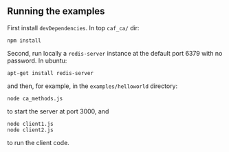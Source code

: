 ## Running the examples

First install `devDependencies`. In top `caf_ca/` dir:

    npm install

Second, run locally a `redis-server` instance at the default port 6379 with no password. In ubuntu:

    apt-get install redis-server

and then, for example,  in the `examples/helloworld` directory:

    node ca_methods.js

to start the server at port 3000, and

    node client1.js
    node client2.js

to run the client code.
